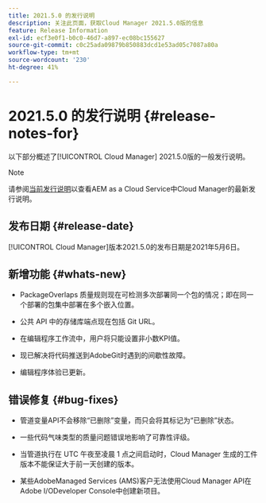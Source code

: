```yaml
---
title: 2021.5.0 的发行说明
description: 关注此页面，获取Cloud Manager 2021.5.0版的信息
feature: Release Information
exl-id: ecf3e0f1-b0c0-46d7-a897-ec08bc155627
source-git-commit: c0c25ada09879b850883dcd1e53ad05c7087a80a
workflow-type: tm+mt
source-wordcount: '230'
ht-degree: 41%

---
```


# 2021.5.0 的发行说明 {#release-notes-for}

以下部分概述了[!UICONTROL Cloud Manager] 2021.5.0版的一般发行说明。

>[!NOTE]
>请参阅[当前发行说明](https://experienceleague.adobe.com/docs/experience-manager-cloud-service/onboarding/getting-access/release-notes-cloud-manager/release-notes-cm-current.html?lang=en#getting-access)以查看AEM as a Cloud Service中Cloud Manager的最新发行说明。

## 发布日期 {#release-date}

[!UICONTROL Cloud Manager]版本2021.5.0的发布日期是2021年5月6日。

## 新增功能 {#whats-new}

* PackageOverlaps 质量规则现在可检测多次部署同一个包的情况；即在同一个部署的包集中部署在多个嵌入位置。

* 公共 API 中的存储库端点现在包括 Git URL。

* 在编辑程序工作流中，用户将只能设置非小数KPI值。

* 现已解决将代码推送到AdobeGit时遇到的间歇性故障。

* 编辑程序体验已更新。

## 错误修复 {#bug-fixes}

* 管道变量API不会移除“已删除”变量，而只会将其标记为“已删除”状态。

* 一些代码气味类型的质量问题错误地影响了可靠性评级。

* 当管道执行在 UTC 午夜至凌晨 1 点之间启动时，Cloud Manager 生成的工件版本不能保证大于前一天创建的版本。

* 某些AdobeManaged Services (AMS)客户无法使用Cloud Manager API在Adobe I/ODeveloper Console中创建新项目。
